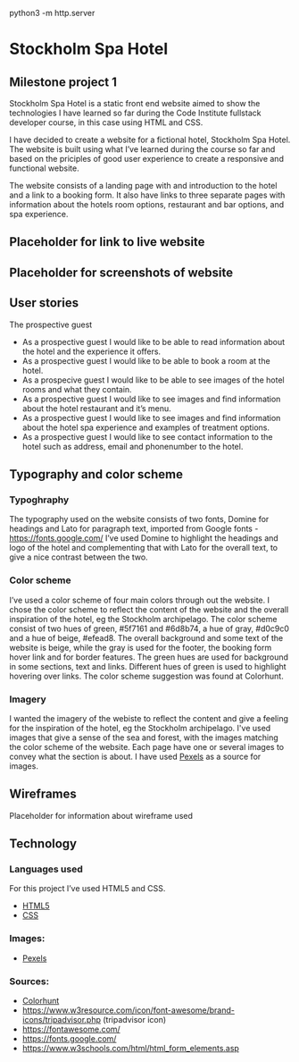 python3 -m http.server

# Stockholm Spa Hotel

## Milestone project 1

Stockholm Spa Hotel is a static front end website aimed to show the technologies I have learned so far during the Code Institute fullstack developer course, in this case using HTML and CSS. 

I have decided to create a website for a fictional hotel, Stockholm Spa Hotel. The website is built using what I’ve learned during the course so far and based on the priciples of good user experience to create a responsive and functional website. 

The website consists of a landing page with and introduction to the hotel and a link to a booking form. It also have links to three separate pages with information about the hotels room options, restaurant and bar options, and spa experience. 

## Placeholder for link to live website

## Placeholder for screenshots of website

## User stories

The prospective guest

- As a prospective guest I would like to be able to read information about the hotel and the experience it offers.
- As a prospective guest I would like to be able to book a room at the hotel. 
- As a prospecive guest I would like to be able to see images of the hotel rooms and what they contain.
- As a prospective guest I would like to see images and find information about the hotel restaurant and it’s menu.
- As a prospective guest I would like to see images and find information about the hotel spa experience and examples of treatment options. 
- As a prospective guest I would like to see contact information to the hotel such as address, email and phonenumber to the hotel. 

## Typography and color scheme 

### Typoghraphy
The typography used on the website consists of two fonts, Domine for headings and Lato for paragraph text, imported from Google fonts - https://fonts.google.com/
I’ve used Domine to highlight the headings and logo of the hotel and complementing that with Lato for the overall text, to give a nice contrast between the two. 

### Color scheme
I’ve used a color scheme of four main colors through out the website. I chose the color scheme to reflect the content of the website and the overall inspiration of the hotel, eg the Stockholm archipelago. 
The color scheme consist of two hues of green, #5f7161 and #6d8b74, a hue of gray, #d0c9c0 and a hue of beige, #efead8. 
The overall background and some text of the website is beige, while the gray is used for the footer, the booking form hover link and for border features. The green hues are used for background in some sections, text and links. Different hues of green is used to highlight hovering over links. 
The color scheme suggestion was found at Colorhunt. 

### Imagery
I wanted the imagery of the webiste to reflect the content and give a feeling for the inspiration of the hotel, eg the Stockholm archipelago. I've used images that give a sense of the sea and forest, with the images matching the color scheme of the website. 
Each page have one or several images to convey what the section is about. 
I have used [Pexels](https://www.pexels.com/sv-se/) as a source for images. 

## Wireframes

Placeholder for information about wireframe used

## Technology

### Languages used
For this project I’ve used HTML5 and CSS. 

- [HTML5](https://sv.wikipedia.org/wiki/HTML5)
- [CSS](https://sv.wikipedia.org/wiki/Cascading_Style_Sheets)


### Images: 
- [Pexels](https://www.pexels.com/sv-se/)

### Sources: 
- [Colorhunt](https://colorhunt.co/palette/5f71616d8b74efead8d0c9c0)
- https://www.w3resource.com/icon/font-awesome/brand-icons/tripadvisor.php (tripadvisor icon)
- https://fontawesome.com/
- https://fonts.google.com/
- https://www.w3schools.com/html/html_form_elements.asp



